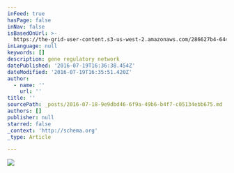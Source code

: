 ```yaml
---
inFeed: true
hasPage: false
inNav: false
isBasedOnUrl: >-
  https://the-grid-user-content.s3-us-west-2.amazonaws.com/286627b4-6442-4624-aed5-d511cf5dfcb6.jpg
inLanguage: null
keywords: []
description: gene regulatory network
datePublished: '2016-07-19T16:36:38.454Z'
dateModified: '2016-07-19T16:35:51.420Z'
author:
  - name: ''
    url: ''
title: ''
sourcePath: _posts/2016-07-18-9e9dbd46-6f9a-49b6-b4f7-c05134ebb675.md
authors: []
publisher: null
starred: false
_context: 'http://schema.org'
_type: Article

---
```

![](https://imgflo.herokuapp.com/graph/vahj1ThiexotieMo/414971e95022f7c878e067da82acfa4d/croprotate.jpg?cropheight=1060&cropwidth=929&degrees=0&input=https%3A%2F%2Fthe-grid-user-content.s3-us-west-2.amazonaws.com%2F286627b4-6442-4624-aed5-d511cf5dfcb6.jpg&x=0&y=8)
